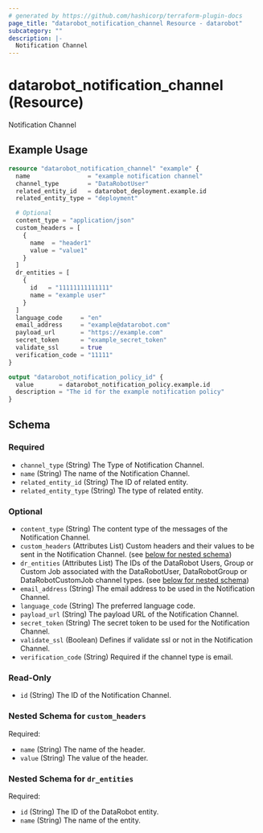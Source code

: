 ```yaml
---
# generated by https://github.com/hashicorp/terraform-plugin-docs
page_title: "datarobot_notification_channel Resource - datarobot"
subcategory: ""
description: |-
  Notification Channel
---
```


# datarobot_notification_channel (Resource)

Notification Channel

## Example Usage

```terraform
resource "datarobot_notification_channel" "example" {
  name                = "example notification channel"
  channel_type        = "DataRobotUser"
  related_entity_id   = datarobot_deployment.example.id
  related_entity_type = "deployment"

  # Optional
  content_type = "application/json"
  custom_headers = [
    {
      name  = "header1"
      value = "value1"
    }
  ]
  dr_entities = [
    {
      id   = "11111111111111"
      name = "example user"
    }
  ]
  language_code     = "en"
  email_address     = "example@datarobot.com"
  payload_url       = "https://example.com"
  secret_token      = "example_secret_token"
  validate_ssl      = true
  verification_code = "11111"
}

output "datarobot_notification_policy_id" {
  value       = datarobot_notification_policy.example.id
  description = "The id for the example notification policy"
}
```

<!-- schema generated by tfplugindocs -->
## Schema

### Required

- `channel_type` (String) The Type of Notification Channel.
- `name` (String) The name of the Notification Channel.
- `related_entity_id` (String) The ID of related entity.
- `related_entity_type` (String) The type of related entity.

### Optional

- `content_type` (String) The content type of the messages of the Notification Channel.
- `custom_headers` (Attributes List) Custom headers and their values to be sent in the Notification Channel. (see [below for nested schema](#nestedatt--custom_headers))
- `dr_entities` (Attributes List) The IDs of the DataRobot Users, Group or Custom Job associated with the DataRobotUser, DataRobotGroup or DataRobotCustomJob channel types. (see [below for nested schema](#nestedatt--dr_entities))
- `email_address` (String) The email address to be used in the Notification Channel.
- `language_code` (String) The preferred language code.
- `payload_url` (String) The payload URL of the Notification Channel.
- `secret_token` (String) The secret token to be used for the Notification Channel.
- `validate_ssl` (Boolean) Defines if validate ssl or not in the Notification Channel.
- `verification_code` (String) Required if the channel type is email.

### Read-Only

- `id` (String) The ID of the Notification Channel.

<a id="nestedatt--custom_headers"></a>
### Nested Schema for `custom_headers`

Required:

- `name` (String) The name of the header.
- `value` (String) The value of the header.


<a id="nestedatt--dr_entities"></a>
### Nested Schema for `dr_entities`

Required:

- `id` (String) The ID of the DataRobot entity.
- `name` (String) The name of the entity.
